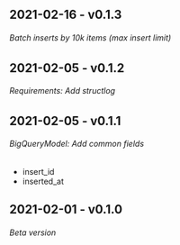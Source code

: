 ## 2021-02-16 - v0.1.3
###### Batch inserts by 10k items (max insert limit)

## 2021-02-05 - v0.1.2
###### Requirements: Add structlog

## 2021-02-05 - v0.1.1
###### BigQueryModel: Add common fields

 - insert_id
 - inserted_at

## 2021-02-01 - v0.1.0
###### Beta version
